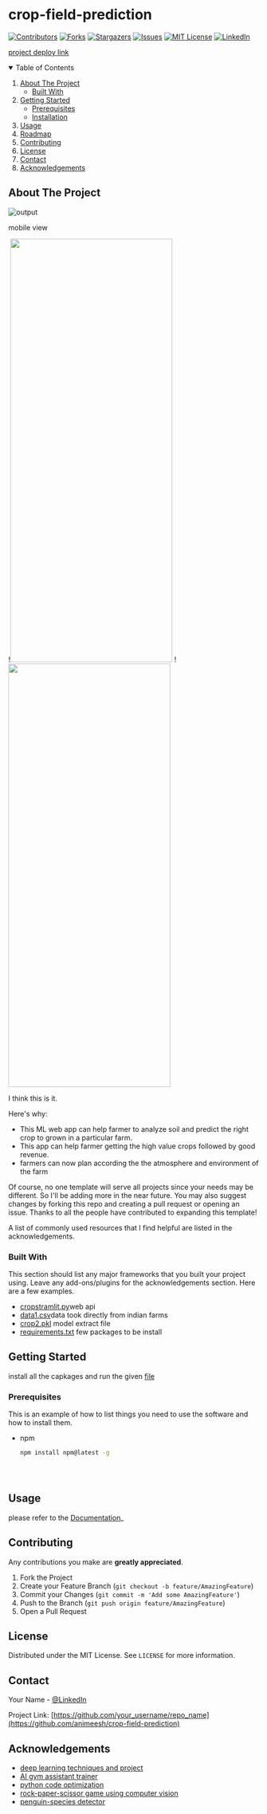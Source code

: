 # crop-field-prediction
<!--
*** Thanks again! Now go create something AMAZING! :D
-->



<!-- PROJECT SHIELDS -->

[![Contributors][contributors-shield]][contributors-url]
[![Forks][forks-shield]][forks-url]
[![Stargazers][stars-shield]][stars-url]
[![Issues][issues-shield]][issues-url]
[![MIT License][license-shield]][license-url]
[![LinkedIn][linkedin-shield]][linkedin-url]



[project deploy link](https://farmer-crop-predictor.herokuapp.com/)


<!-- TABLE OF CONTENTS -->
<details open="open">
  <summary>Table of Contents</summary>
  <ol>
    <li>
      <a href="#about-the-project">About The Project</a>
      <ul>
        <li><a href="#built-with">Built With</a></li>
      </ul>
    </li>
    <li>
      <a href="#getting-started">Getting Started</a>
      <ul>
        <li><a href="#prerequisites">Prerequisites</a></li>
        <li><a href="#installation">Installation</a></li>
      </ul>
    </li>
    <li><a href="#usage">Usage</a></li>
    <li><a href="#roadmap">Roadmap</a></li>
    <li><a href="#contributing">Contributing</a></li>
    <li><a href="#license">License</a></li>
    <li><a href="#contact">Contact</a></li>
    <li><a href="#acknowledgements">Acknowledgements</a></li>
  </ol>
</details>



<!-- ABOUT THE PROJECT -->
## About The Project

![output](https://github.com/animeesh/crop-field-prediction/blob/main/crop%20prediction.PNG)
 
 mobile view
 
!<img src="https://github.com/animeesh/crop-field-prediction/blob/main/Screenshot_2021-09-16-06-17-24-08_40deb401b9ffe8e1df2f1cc5ba480b12.jpg" width="325" height="850">
!<img src="https://github.com/animeesh/crop-field-prediction/blob/main/Screenshot_2021-09-16-06-17-29-25_40deb401b9ffe8e1df2f1cc5ba480b12.jpg" width="325" height="850">


 I think this is it.

Here's why:
* This ML web app can help farmer to analyze soil and predict the right crop to grown  in a particular farm.
* This  app can help farmer getting the high value crops followed by good revenue.
* farmers can now plan according the the atmosphere and environment of the farm

Of course, no one template will serve all projects since your needs may be different. So I'll be adding more in the near future. You may also suggest changes by forking this repo and creating a pull request or opening an issue. Thanks to all the people have contributed to expanding this template!

A list of commonly used resources that I find helpful are listed in the acknowledgements.

### Built With

This section should list any major frameworks that you built your project using. Leave any add-ons/plugins for the acknowledgements section. Here are a few examples.
* [cropstramlit.py](https://github.com/animeesh/crop-field-prediction/blob/main/cropstramlit.py)web api
* [data1.csv](https://github.com/animeesh/crop-field-prediction/blob/main/data1.csv)data took directly from indian farms
* [crop2.pkl](https://github.com/animeesh/crop-field-prediction/blob/main/crop2.pkl) model extract file
* [requirements.txt](https://github.com/animeesh/crop-field-prediction/blob/main/requirements.txt) few packages to be install 


<!-- GETTING STARTED -->
## Getting Started

install all the capkages and run the given [file](https://github.com/animeesh/crop-field-prediction/blob/main/cropstramlit.py)

### Prerequisites

This is an example of how to list things you need to use the software and how to install them.
* npm
  ```sh
  npm install npm@latest -g
  ```


   ```



<!-- USAGE EXAMPLES -->
## Usage



 please refer to the [Documentation](https://github.com/animeesh/crop-field-prediction/edit/main/README.md)_






<!-- CONTRIBUTING -->
## Contributing

 Any contributions you make are **greatly appreciated**.

1. Fork the Project
2. Create your Feature Branch (`git checkout -b feature/AmazingFeature`)
3. Commit your Changes (`git commit -m 'Add some AmazingFeature'`)
4. Push to the Branch (`git push origin feature/AmazingFeature`)
5. Open a Pull Request



<!-- LICENSE -->
## License

Distributed under the MIT License. See `LICENSE` for more information.



<!-- CONTACT -->
## Contact

Your Name - [@LinkedIn](www.linkedin.com/in/animeshnayak)

Project Link: [https://github.com/your_username/repo_name](https://github.com/animeesh/crop-field-prediction)



<!-- ACKNOWLEDGEMENTS -->
## Acknowledgements
* [deep learning techniques and project](https://github.com/animeesh/deep-learning)
* [AI gym assistant trainer](https://github.com/animeesh/ai-gym-trainer)
* [python code optimization](https://github.com/animeesh/pyhton_code_optimization)
* [rock-paper-scissor game using computer vision](https://github.com/animeesh/game-rock-paper-scissor)
* [penguin-species detector](https://github.com/animeesh/penguin_species_detector)




<!-- MARKDOWN LINKS & IMAGES -->
<!-- https://www.markdownguide.org/basic-syntax/#reference-style-links -->
[contributors-shield]: https://img.shields.io/github/contributors/othneildrew/Best-README-Template.svg?style=for-the-badge
[contributors-url]: https://github.com/othneildrew/Best-README-Template/graphs/contributors
[forks-shield]: https://img.shields.io/github/forks/othneildrew/Best-README-Template.svg?style=for-the-badge
[forks-url]: https://github.com/othneildrew/Best-README-Template/network/members
[stars-shield]: https://img.shields.io/github/stars/othneildrew/Best-README-Template.svg?style=for-the-badge
[stars-url]: https://github.com/othneildrew/Best-README-Template/stargazers
[issues-shield]: https://img.shields.io/github/issues/othneildrew/Best-README-Template.svg?style=for-the-badge
[issues-url]: https://github.com/othneildrew/Best-README-Template/issues
[license-shield]: https://img.shields.io/github/license/othneildrew/Best-README-Template.svg?style=for-the-badge
[license-url]: https://github.com/othneildrew/Best-README-Template/blob/master/LICENSE.txt
[linkedin-shield]: https://img.shields.io/badge/-LinkedIn-black.svg?style=for-the-badge&logo=linkedin&colorB=555
[linkedin-url]: https://linkedin.com/in/othneildrew
[product-screenshot]: images/screenshot.png
